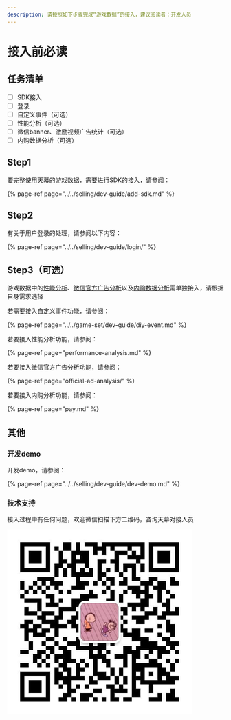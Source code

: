 ```yaml
---
description: 请按照如下步骤完成“游戏数据”的接入，建议阅读者：开发人员
---
```


# 接入前必读

## 任务清单

* [ ] SDK接入
* [ ] 登录
* [ ] 自定义事件（可选）
* [ ] 性能分析（可选）
* [ ] 微信banner、激励视频广告统计（可选）
* [ ] 内购数据分析（可选）

## Step1

要完整使用天幕的游戏数据，需要进行SDK的接入，请参阅：

{% page-ref page="../../selling/dev-guide/add-sdk.md" %}

## Step2

有关于用户登录的处理，请参阅以下内容：

{% page-ref page="../../selling/dev-guide/login/" %}

## Step3（可选）

游戏数据中的[性能分析](../main-features.md#9-xing-neng-fen-xi)、[微信官方广告分析](../main-features.md#5-3-wei-xin-banner-yu-ji-li-shi-pin)以及[内购数据分析](../main-features.md#5-2-nei-gou-fen-xi-ce-shi-zhong)需单独接入，请根据自身需求选择

若需要接入自定义事件功能，请参阅：

{% page-ref page="../../game-set/dev-guide/diy-event.md" %}

若要接入性能分析功能，请参阅：

{% page-ref page="performance-analysis.md" %}

若要接入微信官方广告分析功能，请参阅：

{% page-ref page="official-ad-analysis/" %}

若要接入内购分析功能，请参阅：

{% page-ref page="pay.md" %}

## 其他

### 开发demo

开发demo，请参阅：

{% page-ref page="../../selling/dev-guide/dev-demo.md" %}

### 技术支持

接入过程中有任何问题，欢迎微信扫描下方二维码，咨询天幕对接人员

![&#x5FAE;&#x4FE1;&#x626B;&#x4E00;&#x626B;&#xFF0C;&#x6DFB;&#x52A0;&#x5929;&#x5E55;&#x5BF9;&#x63A5;&#x4EBA;&#x5458;&#x5FAE;&#x4FE1;](../../.gitbook/assets/wei-xin-tu-pian-20191009150820%20%281%29.jpg)

